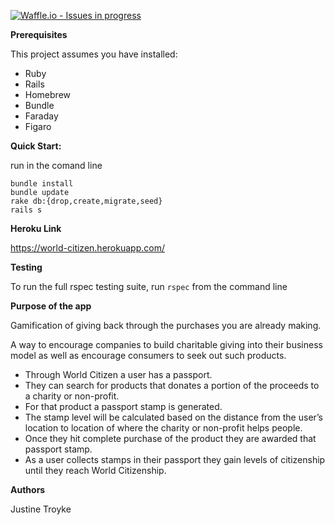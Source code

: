 [![Waffle.io - Issues in progress](https://badge.waffle.io/justinetroyke/world_citizen.svg?columns=all)](http://waffle.io/justinetroyke/world_citizen)

__Prerequisites__

This project assumes you have installed:

* Ruby
* Rails
* Homebrew
* Bundle
* Faraday
* Figaro

__Quick Start:__

run in the comand line
```
bundle install
bundle update
rake db:{drop,create,migrate,seed}
rails s
```

__Heroku Link__

https://world-citizen.herokuapp.com/

__Testing__

To run the full rspec testing suite, run
```rspec```
from the command line

__Purpose of the app__

Gamification of giving back through the purchases you are already making.

A way to encourage companies to build charitable giving into their business model as well as encourage consumers to seek out such products.

* Through World Citizen a user has a passport.
* They can search for products that donates a portion of the proceeds to a charity or non-profit.
* For that product a passport stamp is generated.
* The stamp level will be calculated based on the distance from the user’s location to location of where the charity or non-profit helps people.
* Once they hit complete purchase of the product they are awarded that passport stamp.
* As a user collects stamps in their passport they gain levels of citizenship until they reach World Citizenship.

__Authors__

Justine Troyke

